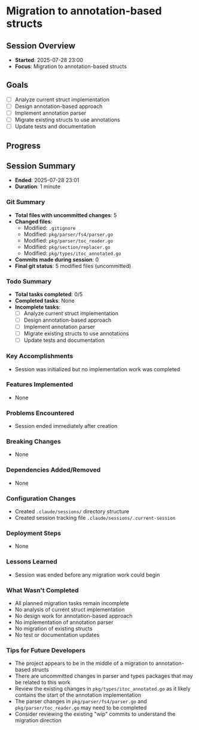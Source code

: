 # Migration to annotation-based structs

## Session Overview
- **Started**: 2025-07-28 23:00
- **Focus**: Migration to annotation-based structs

## Goals
- [ ] Analyze current struct implementation
- [ ] Design annotation-based approach
- [ ] Implement annotation parser
- [ ] Migrate existing structs to use annotations
- [ ] Update tests and documentation

## Progress

## Session Summary
- **Ended**: 2025-07-28 23:01
- **Duration**: 1 minute

### Git Summary
- **Total files with uncommitted changes**: 5
- **Changed files**:
  - Modified: `.gitignore`
  - Modified: `pkg/parser/fs4/parser.go`
  - Modified: `pkg/parser/toc_reader.go`
  - Modified: `pkg/section/replacer.go`
  - Modified: `pkg/types/itoc_annotated.go`
- **Commits made during session**: 0
- **Final git status**: 5 modified files (uncommitted)

### Todo Summary
- **Total tasks completed**: 0/5
- **Completed tasks**: None
- **Incomplete tasks**:
  - [ ] Analyze current struct implementation
  - [ ] Design annotation-based approach
  - [ ] Implement annotation parser
  - [ ] Migrate existing structs to use annotations
  - [ ] Update tests and documentation

### Key Accomplishments
- Session was initialized but no implementation work was completed

### Features Implemented
- None

### Problems Encountered
- Session ended immediately after creation

### Breaking Changes
- None

### Dependencies Added/Removed
- None

### Configuration Changes
- Created `.claude/sessions/` directory structure
- Created session tracking file `.claude/sessions/.current-session`

### Deployment Steps
- None

### Lessons Learned
- Session was ended before any migration work could begin

### What Wasn't Completed
- All planned migration tasks remain incomplete
- No analysis of current struct implementation
- No design work for annotation-based approach
- No implementation of annotation parser
- No migration of existing structs
- No test or documentation updates

### Tips for Future Developers
- The project appears to be in the middle of a migration to annotation-based structs
- There are uncommitted changes in parser and types packages that may be related to this work
- Review the existing changes in `pkg/types/itoc_annotated.go` as it likely contains the start of the annotation implementation
- The parser changes in `pkg/parser/fs4/parser.go` and `pkg/parser/toc_reader.go` may need to be completed
- Consider reviewing the existing "wip" commits to understand the migration direction
